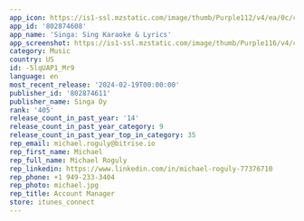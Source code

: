 ```yaml
---
app_icon: https://is1-ssl.mzstatic.com/image/thumb/Purple112/v4/ea/0c/c6/ea0cc6d1-2fe9-74fe-8df6-4d21483d6b72/AppIcon-1x_U007epad-0-0-85-220-0.png/1024x1024bb.png
app_id: '802874608'
app_name: 'Singa: Sing Karaoke & Lyrics'
app_screenshot: https://is1-ssl.mzstatic.com/image/thumb/Purple116/v4/c3/0e/32/c30e321b-fb24-fabf-ed07-60ed57fe73fb/e7d34bb9-d24a-4ed5-9f8f-e61145369d4e_iPhone_Xs_Max_44.png/1242x2688bb.png
category: Music
country: US
id: -5lqUAP1_Mr9
language: en
most_recent_release: '2024-02-19T00:00:00'
publisher_id: '802874611'
publisher_name: Singa Oy
rank: '405'
release_count_in_past_year: '14'
release_count_in_past_year_category: 9
release_count_in_past_year_top_in_category: 35
rep_email: michael.roguly@bitrise.io
rep_first_name: Michael
rep_full_name: Michael Roguly
rep_linkedin: https://www.linkedin.com/in/michael-roguly-77376710
rep_phone: +1 949-233-3404
rep_photo: michael.jpg
rep_title: Account Manager
store: itunes_connect
---
```

